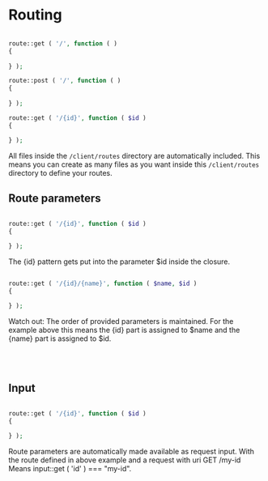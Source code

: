 # Routing

```php

route::get ( '/', function ( )
{
    
} );

route::post ( '/', function ( )
{
    
} );

route::get ( '/{id}', function ( $id )
{

} );

```


All files inside the ``/client/routes`` directory are automatically included. This means you can create as many files as you want inside this ``/client/routes`` directory to define your routes.

## Route parameters

```php

route::get ( '/{id}', function ( $id )
{

} );

```

The {id} pattern gets put into the parameter $id inside the closure.


```php

route::get ( '/{id}/{name}', function ( $name, $id )
{

} );

```

Watch out: The order of provided parameters is maintained. For the example above this means the {id} part is assigned to $name and the {name} part is assigned to $id.

<br>
<br>

## Input

```php

route::get ( '/{id}', function ( $id )
{

} );

```

Route parameters are automatically made available as request input. With the route defined in above example and a request with uri GET /my-id 
Means input::get ( 'id' ) === "my-id".